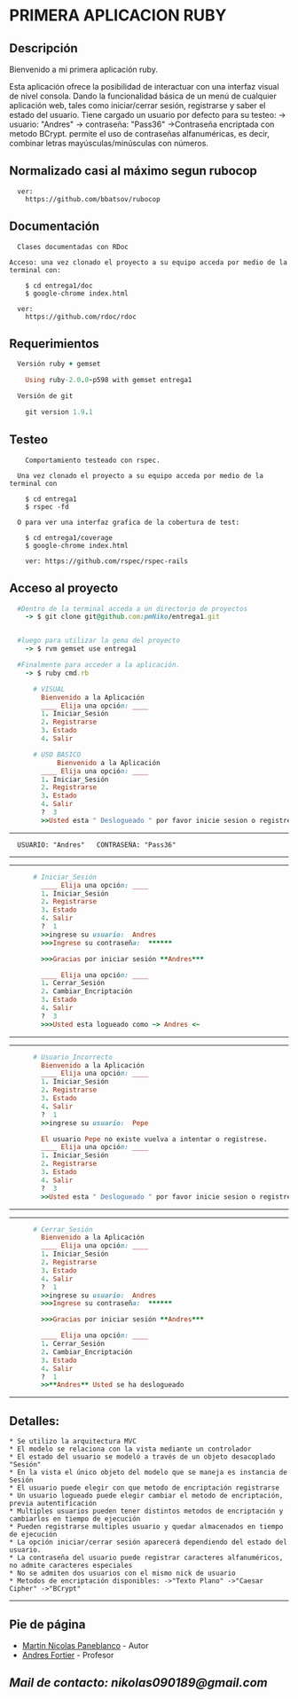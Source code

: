 PRIMERA APLICACION RUBY
========

Descripción
-----------

Bienvenido a mi primera aplicación ruby.

Esta aplicación ofrece la posibilidad de interactuar con una interfaz visual de nivel consola.
Dando la funcionalidad básica de un menú de cualquier aplicación web, tales como iniciar/cerrar sesión,
registrarse y saber el estado del usuario.
Tiene cargado un usuario por defecto para su testeo:
-> usuario: "Andres"  -> contraseña: "Pass36"  ->Contraseña encriptada con metodo BCrypt.
permite el uso de contraseñas alfanuméricas, es decir, combinar letras mayúsculas/minúsculas con números.

Normalizado casi al máximo segun rubocop
------------------------------------
```Rubocop
  ver:
    https://github.com/bbatsov/rubocop
```

Documentación
-------------
```RDoc
  Clases documentadas con RDoc
```
```
Acceso: una vez clonado el proyecto a su equipo acceda por medio de la terminal con:

    $ cd entrega1/doc
    $ google-chrome index.html
```
```
  ver:
    https://github.com/rdoc/rdoc
```

Requerimientos
------------
```ruby
  Versión ruby + gemset  

    Using ruby-2.0.0-p598 with gemset entrega1
```
```ruby
  Versión de git

    git version 1.9.1
```

   Testeo
------------
```
    Comportamiento testeado con rspec.
```
```
  Una vez clonado el proyecto a su equipo acceda por medio de la terminal con

    $ cd entrega1
    $ rspec -fd
```
```
  O para ver una interfaz grafica de la cobertura de test:

    $ cd entrega1/coverage
    $ google-chrome index.html
```
```
    ver: https://github.com/rspec/rspec-rails
```

Acceso al proyecto
-----

```ruby
  #Dentro de la terminal acceda a un directorio de proyectos
    -> $ git clone git@github.com:pmNiko/entrega1.git


  #luego para utilizar la gema del proyecto
    -> $ rvm gemset use entrega1

  #Finalmente para acceder a la aplicación.
    -> $ ruby cmd.rb
```

```ruby
      # VISUAL
        Bienvenido a la Aplicación
        ____ Elija una opción: ____
        1. Iniciar_Sesión
        2. Registrarse
        3. Estado
        4. Salir
```
```ruby
      # USO BASICO
            Bienvenido a la Aplicación
        ____ Elija una opción: ____
        1. Iniciar_Sesión
        2. Registrarse
        3. Estado
        4. Salir
        ?  3
        >>Usted esta " Deslogueado " por favor inicie sesion o registrese.
```
-----
      USUARIO: "Andres"   CONTRASEÑA: "Pass36"
-----

-----
```ruby
      # Iniciar_Sesión
        ____ Elija una opción: ____
        1. Iniciar_Sesión
        2. Registrarse
        3. Estado
        4. Salir
        ?  1
        >>ingrese su usuario:  Andres
        >>>Ingrese su contraseña:  ******             

        >>>Gracias por iniciar sesión **Andres***

        ____ Elija una opción: ____
        1. Cerrar_Sesión
        2. Cambiar_Encriptación
        3. Estado
        4. Salir
        ?  3
        >>>Usted esta logueado como ~> Andres <~
```
-----

-----
```ruby  
      # Usuario_Incorrecto
        Bienvenido a la Aplicación
        ____ Elija una opción: ____
        1. Iniciar_Sesión
        2. Registrarse
        3. Estado
        4. Salir
        ?  1
        >>ingrese su usuario:  Pepe

        El usuario Pepe no existe vuelva a intentar o registrese.
        ____ Elija una opción: ____
        1. Iniciar_Sesión
        2. Registrarse
        3. Estado
        4. Salir
        ?  3
        >>Usted esta " Deslogueado " por favor inicie sesion o registrese.
```
-----

-----
```ruby
      # Cerrar_Sesión
        Bienvenido a la Aplicación
        ____ Elija una opción: ____
        1. Iniciar_Sesión
        2. Registrarse
        3. Estado
        4. Salir
        ?  1
        >>ingrese su usuario:  Andres
        >>>Ingrese su contraseña:  ******

        >>>Gracias por iniciar sesión **Andres***

        ____ Elija una opción: ____
        1. Cerrar_Sesión
        2. Cambiar_Encriptación
        3. Estado
        4. Salir
        ?  1
        >>**Andres** Usted se ha deslogueado

```
-----

Detalles:
-----
```
* Se utilizo la arquitectura MVC
* El modelo se relaciona con la vista mediante un controlador
* El estado del usuario se modeló a través de un objeto desacoplado "Sesión"
* En la vista el único objeto del modelo que se maneja es instancia de Sesión
* El usuario puede elegir con que metodo de encriptación registrarse
* Un usuario logueado puede elegir cambiar el metodo de encriptación, previa autentificación
* Multiples usuarios pueden tener distintos metodos de encriptación y cambiarlos en tiempo de ejecución
* Pueden registrarse multiples usuario y quedar almacenados en tiempo de ejecución
* La opción iniciar/cerrar sesión aparecerá dependiendo del estado del usuario.
* La contraseña del usuario puede registrar caracteres alfanuméricos, no admite caracteres especiales
* No se admiten dos usuarios con el mismo nick de usuario
* Metodos de encriptación disponibles: ->"Texto Plano" ->"Caesar Cipher" ->"BCrypt"
```
-----

Pie de página
-----
* [Martin Nicolas Paneblanco](https://github.com/pmNiko) - Autor
* [Andres Fortier](https://github.com/andres-fortier) - Profesor

_Mail de contacto: nikolas090189@gmail.com_
-----
